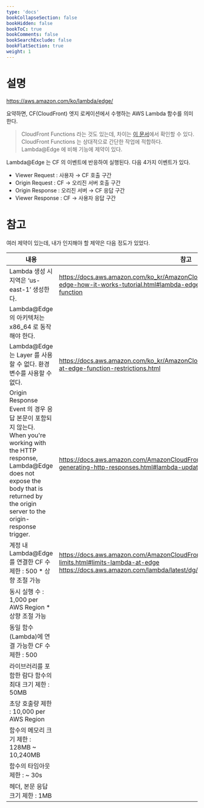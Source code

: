 ```yaml
---
type: 'docs'
bookCollapseSection: false
bookHidden: false
bookToC: true
bookComments: false
bookSearchExclude: false
bookFlatSection: true
weight: 1
---
```


# 설명

https://aws.amazon.com/ko/lambda/edge/

요약하면, CF(CloudFront) 엣지 로케이션에서 수행하는 AWS Lambda 함수를 의미한다.

> CloudFront Functions 라는 것도 있는데, 차이는 [이 문서](https://docs.aws.amazon.com/ko_kr/AmazonCloudFront/latest/DeveloperGuide/edge-functions-choosing.html)에서
> 확인할 수 있다. CloudFront Functions 는 상대적으로 간단한 작업에 적합하다. Lambda@Edge 에 비해 기능에 제약이 있다.

Lambda@Edge 는 CF 의 이벤트에 반응하여 실행된다. 다음 4가지 이벤트가 있다.

- Viewer Request : 사용자 → CF 호출 구간
- Origin Request : CF → 오리진 서버 호출 구간
- Origin Response : 오리진 서버 → CF 응답 구간
- Viewer Response : CF → 사용자 응답 구간

# 참고

여러 제약이 있는데, 내가 인지해야 할 제약은 다음 정도가 있었다.

| 내용                                                                                                                                                                                                       | 참고                                                                                                                                                                                            |
|----------------------------------------------------------------------------------------------------------------------------------------------------------------------------------------------------------|-----------------------------------------------------------------------------------------------------------------------------------------------------------------------------------------------|
| Lambda 생성 시 지역은 ‘us-east-1’ 생성한다.                                                                                                                                                                        | https://docs.aws.amazon.com/ko_kr/AmazonCloudFront/latest/DeveloperGuide/lambda-edge-how-it-works-tutorial.html#lambda-edge-how-it-works-tutorial-create-function                             |
| Lambda@Edge의 아키텍처는 x86_64 로 동작해야 한다.                                                                                                                                                                     |                                                                                                                                                                                               |
| Lambda@Edge 는 Layer 를 사용할 수 없다. 환경 변수를 사용할 수 없다.                                                                                                                                                         | https://docs.aws.amazon.com/ko_kr/AmazonCloudFront/latest/DeveloperGuide/lambda-at-edge-function-restrictions.html                                                                            |
| Origin Response Event 의 경우 응답 본문이 포함되지 않는다. <br/> When you're working with the HTTP response, Lambda@Edge does not expose the body that is returned by the origin server to the origin-response trigger. | https://docs.aws.amazon.com/AmazonCloudFront/latest/DeveloperGuide/lambda-generating-http-responses.html#lambda-updating-http-responses                                                       |
| 계정 내 Lambda@Edge 를 연결한 CF 수 제한 : 500 * 상향 조절 가능                                                                                                                                                          | https://docs.aws.amazon.com/AmazonCloudFront/latest/DeveloperGuide/cloudfront-limits.html#limits-lambda-at-edge  <br> https://docs.aws.amazon.com/lambda/latest/dg/gettingstarted-limits.html |
| 동시 실행 수 : 1,000 per AWS Region * 상향 조절 가능                                                                                                                                                                |
| 동일 함수(Lambda)에 연결 가능한 CF 수 제한 : 500                                                                                                                                                                      |                                                                                                                                                                                               |
| 라이브러리를 포함한 람다 함수의 최대 크기 제한 : 50MB                                                                                                                                                                        |                                                                                                                                                                                               |
| 초당 호출량 제한 : 10,000 per AWS Region                                                                                                                                                                        |                                                                                                                                                                                               |
| 함수의 메모리 크기 제한 : 128MB ~ 10,240MB                                                                                                                                                                         |                                                                                                                                                                                               |
| 함수의 타임아웃 제한 : ~ 30s                                                                                                                                                                                      |                                                                                                                                                                                               |
| 헤더, 본문 응답 크기 제한 : 1MB                                                                                                                                                                                    |                                                                                                                                                                                               |